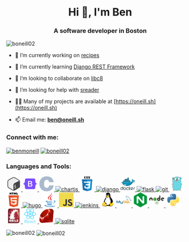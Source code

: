 <h1 align="center">Hi 👋, I'm Ben</h1>
<h3 align="center">A software developer in Boston</h3>

<p align="left"> <img src="https://komarev.com/ghpvc/?username=boneill02&label=Profile%20views&color=0e75b6&style=flat" alt="boneill02" /> </p>

- 🔭 I’m currently working on [recipes](https://github.com/boneill02/recipes)

- 🌱 I’m currently learning [Django REST Framework](https://www.django-rest-framework.org/)

- 👯 I’m looking to collaborate on [libc8](https://github.com/boneill02/libc8)

- 🤝 I’m looking for help with [sreader](https://github.com/boneill02/sreader)

- 👨‍💻 Many of my projects are available at [https://oneill.sh](https://oneill.sh)

- 📫 Email me: **ben@oneill.sh**

<h3 align="left">Connect with me:</h3>
<p align="left">
<a href="https://linkedin.com/in/benmoneill" target="blank"><img align="center" src="https://raw.githubusercontent.com/rahuldkjain/github-profile-readme-generator/master/src/images/icons/Social/linked-in-alt.svg" alt="benmoneill" height="30" width="40" /></a>
<a href="https://www.leetcode.com/boneill02" target="blank"><img align="center" src="https://raw.githubusercontent.com/rahuldkjain/github-profile-readme-generator/master/src/images/icons/Social/leet-code.svg" alt="boneill02" height="30" width="40" /></a>
</p>

<h3 align="left">Languages and Tools:</h3>
<p align="left"> <a href="https://www.gnu.org/software/bash/" target="_blank" rel="noreferrer"> <svg xmlns="http://www.w3.org/2000/svg" x="0px" y="0px" alt="Bash" width="40" height="40" viewBox="0 0 48 48">
<path fill="#ededed" fill-rule="evenodd" d="M22.903,3.286c0.679-0.381,1.515-0.381,2.193,0 c3.355,1.883,13.451,7.551,16.807,9.434C42.582,13.1,43,13.804,43,14.566c0,3.766,0,15.101,0,18.867 c0,0.762-0.418,1.466-1.097,1.847c-3.355,1.883-13.451,7.551-16.807,9.434c-0.679,0.381-1.515,0.381-2.193,0 c-3.355-1.883-13.451-7.551-16.807-9.434C5.418,34.899,5,34.196,5,33.434c0-3.766,0-15.101,0-18.867 c0-0.762,0.418-1.466,1.097-1.847C9.451,10.837,19.549,5.169,22.903,3.286z" clip-rule="evenodd"></path><path fill="#434345" d="M23.987,46.221c-1.085,0-2.171-0.252-3.165-0.757c-2.22-1.127-5.118-2.899-7.921-4.613 c-1.973-1.206-3.836-2.346-5.297-3.157C5.381,36.458,4,34.113,4,31.572V16.627c0-2.59,1.417-4.955,3.699-6.173 c3.733-1.989,9.717-5.234,12.878-7.01h0c2.11-1.184,4.733-1.184,6.844,0c3.576,2.007,10.369,6.064,14.252,8.513 C43.13,12.874,44,14.453,44,16.182V32c0,2.4-0.859,4.048-2.553,4.895c-0.944,0.531-2.628,1.576-4.578,2.787 c-3.032,1.882-6.806,4.225-9.564,5.705C26.27,45.942,25.128,46.221,23.987,46.221z M21.556,5.188 C18.384,6.97,12.382,10.226,8.64,12.22C7.012,13.088,6,14.776,6,16.627v14.945c0,1.814,0.987,3.49,2.576,4.373 c1.498,0.832,3.378,1.981,5.369,3.199c2.77,1.693,5.634,3.445,7.783,4.536c1.458,0.739,3.188,0.717,4.631-0.056 c2.703-1.451,6.447-3.775,9.456-5.643c1.97-1.223,3.671-2.279,4.696-2.854C41.835,34.464,42,33.109,42,32V16.182 c0-1.037-0.521-1.983-1.392-2.532c-3.862-2.435-10.613-6.467-14.165-8.461C24.913,4.331,23.086,4.331,21.556,5.188L21.556,5.188z"></path><path fill="#434345" d="M22.977,41.654l-0.057-13.438c-0.011-2.594,1.413-4.981,3.701-6.204l12.01-6.416 c1.998-1.068,4.414,0.38,4.414,2.646v14.73c0,1.041-0.54,2.008-1.426,2.554l-14.068,8.668 C25.557,45.424,22.987,43.996,22.977,41.654z"></path><path fill="#ededed" d="M28.799,26.274c0.123-0.063,0.225,0.014,0.227,0.176l0.013,1.32 c0.552-0.219,1.032-0.278,1.467-0.177c0.095,0.024,0.136,0.153,0.098,0.306l-0.291,1.169c-0.024,0.089-0.072,0.178-0.132,0.233 c-0.026,0.025-0.052,0.044-0.077,0.057c-0.04,0.02-0.078,0.026-0.114,0.019c-0.199-0.045-0.671-0.148-1.413,0.228 c-0.778,0.395-1.051,1.071-1.046,1.573c0.007,0.601,0.315,0.783,1.377,0.802c1.416,0.023,2.027,0.643,2.042,2.067 c0.016,1.402-0.733,2.905-1.876,3.826l0.025,1.308c0.001,0.157-0.1,0.338-0.225,0.4l-0.775,0.445 c-0.123,0.063-0.225-0.014-0.227-0.172l-0.013-1.286c-0.664,0.276-1.334,0.342-1.763,0.17c-0.082-0.032-0.117-0.152-0.084-0.288 l0.28-1.181c0.022-0.092,0.071-0.186,0.138-0.246c0.023-0.023,0.048-0.04,0.072-0.053c0.044-0.022,0.087-0.027,0.124-0.013 c0.462,0.155,1.053,0.082,1.622-0.206c0.722-0.365,1.206-1.102,1.198-1.834c-0.007-0.664-0.366-0.939-1.241-0.946 c-1.113,0.002-2.151-0.216-2.168-1.855c-0.014-1.35,0.688-2.753,1.799-3.641l-0.013-1.319c-0.001-0.162,0.098-0.34,0.225-0.405 L28.799,26.274z"></path><path fill="#4da925" d="M37.226,34.857l-3.704,2.185c-0.109,0.061-0.244-0.019-0.244-0.143v-1.252 c0-0.113,0.061-0.217,0.16-0.273l3.704-2.185c0.111-0.061,0.246,0.019,0.246,0.145v1.248 C37.388,34.697,37.326,34.801,37.226,34.857"></path>
</svg> </a> <a href="https://getbootstrap.com" target="_blank" rel="noreferrer"> <svg xmlns="http://www.w3.org/2000/svg" x="0px" y="0px" width="40" height="40" alt="Bootstrap" viewBox="0 0 48 48">
<path fill="#7c4dff" d="M7.373,11.443C7.293,9.132,9.094,7,11.529,7h24.946c2.435,0,4.236,2.132,4.155,4.443	c-0.077,2.221,0.023,5.097,0.747,7.443c0.726,2.353,1.951,3.84,3.957,4.031v2.167c-2.006,0.191-3.23,1.678-3.957,4.031	c-0.724,2.345-0.824,5.222-0.747,7.443C40.71,38.868,38.909,41,36.475,41H11.529c-2.434,0-4.236-2.132-4.155-4.443	c0.077-2.221-0.023-5.097-0.747-7.443c-0.726-2.353-1.954-3.84-3.96-4.031v-2.167c2.006-0.191,3.233-1.678,3.96-4.031	C7.35,16.54,7.451,13.664,7.373,11.443z"></path><path fill="#fff" d="M27.073,23.464v-0.028c1.853-0.32,3.299-2.057,3.299-3.97c0-1.352-0.52-2.498-1.504-3.312	c-0.981-0.812-2.357-1.241-3.981-1.241H17.45V33.08h7.475c1.942,0,3.555-0.474,4.663-1.372c1.109-0.899,1.696-2.207,1.696-3.783	C31.283,25.544,29.593,23.756,27.073,23.464z M23.59,22.608h-3.181V17.29h3.784c2.076,0,3.219,0.911,3.219,2.565	C27.413,21.63,26.055,22.608,23.59,22.608z M20.409,24.834h3.759c2.716,0,4.092,0.981,4.092,2.916c0,1.932-1.357,2.953-3.925,2.953	h-3.926V24.834z"></path>
</svg> </a> <a href="https://www.cprogramming.com/" target="_blank" rel="noreferrer"> <img src="https://raw.githubusercontent.com/devicons/devicon/master/icons/c/c-original.svg" alt="c" width="40" height="40"/> </a> <a href="https://www.chartjs.org" target="_blank" rel="noreferrer"> <img src="https://www.chartjs.org/media/logo-title.svg" alt="chartjs" width="40" height="40"/> </a> <a href="https://www.w3schools.com/css/" target="_blank" rel="noreferrer"> <img src="https://raw.githubusercontent.com/devicons/devicon/master/icons/css3/css3-original-wordmark.svg" alt="css3" width="40" height="40"/> </a> <a href="https://www.djangoproject.com/" target="_blank" rel="noreferrer"> <img src="https://cdn.worldvectorlogo.com/logos/django.svg" alt="django" width="40" height="40"/> </a> <a href="https://www.docker.com/" target="_blank" rel="noreferrer"> <img src="https://raw.githubusercontent.com/devicons/devicon/master/icons/docker/docker-original-wordmark.svg" alt="docker" width="40" height="40"/> </a> <a href="https://flask.palletsprojects.com/" target="_blank" rel="noreferrer"> <img src="https://flask.palletsprojects.com/en/stable/_static/flask-logo.svg" alt="flask" width="40" height="40"> </a> <a href="https://git-scm.com/" target="_blank" rel="noreferrer"> <img src="https://www.vectorlogo.zone/logos/git-scm/git-scm-icon.svg" alt="git" width="40" height="40"/> </a> <a href="https://golang.org" target="_blank" rel="noreferrer"> <img src="https://raw.githubusercontent.com/devicons/devicon/master/icons/go/go-original.svg" alt="go" width="40" height="40"/> </a> <a href="https://www.w3.org/html/" target="_blank" rel="noreferrer"> <img src="https://raw.githubusercontent.com/devicons/devicon/master/icons/html5/html5-original-wordmark.svg" alt="html5" width="40" height="40"/> </a> <a href="https://gohugo.io/" target="_blank" rel="noreferrer"> <img src="https://api.iconify.design/logos-hugo.svg" alt="hugo" width="40" height="40"/> </a> <a href="https://www.java.com" target="_blank" rel="noreferrer"> <img src="https://raw.githubusercontent.com/devicons/devicon/master/icons/java/java-original.svg" alt="java" width="40" height="40"/> </a> <a href="https://developer.mozilla.org/en-US/docs/Web/JavaScript" target="_blank" rel="noreferrer"> <img src="https://raw.githubusercontent.com/devicons/devicon/master/icons/javascript/javascript-original.svg" alt="javascript" width="40" height="40"/> </a> <a href="https://www.jenkins.io" target="_blank" rel="noreferrer"> <img src="https://www.vectorlogo.zone/logos/jenkins/jenkins-icon.svg" alt="jenkins" width="40" height="40"/> </a> <a href="https://www.linux.org/" target="_blank" rel="noreferrer"> <img src="https://raw.githubusercontent.com/devicons/devicon/master/icons/linux/linux-original.svg" alt="linux" width="40" height="40"/> </a> <a href="https://www.mysql.com/" target="_blank" rel="noreferrer"> <img src="https://raw.githubusercontent.com/devicons/devicon/master/icons/mysql/mysql-original-wordmark.svg" alt="mysql" width="40" height="40"/> </a> <a href="https://www.nginx.com" target="_blank" rel="noreferrer"> <img src="https://raw.githubusercontent.com/devicons/devicon/master/icons/nginx/nginx-original.svg" alt="nginx" width="40" height="40"/> </a> <a href="https://nodejs.org" target="_blank" rel="noreferrer"> <img src="https://raw.githubusercontent.com/devicons/devicon/master/icons/nodejs/nodejs-original-wordmark.svg" alt="nodejs" width="40" height="40"/> </a> <a href="https://www.python.org" target="_blank" rel="noreferrer"> <img src="https://raw.githubusercontent.com/devicons/devicon/master/icons/python/python-original.svg" alt="python" width="40" height="40"/> </a> <a href="https://rubyonrails.org" target="_blank" rel="noreferrer"> <img src="https://raw.githubusercontent.com/devicons/devicon/master/icons/rails/rails-original-wordmark.svg" alt="rails" width="40" height="40"/> </a> <a href="https://reactjs.org/" target="_blank" rel="noreferrer"> <img src="https://raw.githubusercontent.com/devicons/devicon/master/icons/react/react-original-wordmark.svg" alt="react" width="40" height="40"/> </a> <a href="https://www.ruby-lang.org/en/" target="_blank" rel="noreferrer"> <img src="https://raw.githubusercontent.com/devicons/devicon/master/icons/ruby/ruby-original.svg" alt="ruby" width="40" height="40"/> </a> <a href="https://www.sqlite.org/" target="_blank" rel="noreferrer"> <img src="https://www.vectorlogo.zone/logos/sqlite/sqlite-icon.svg" alt="sqlite" width="40" height="40"/> </a> </p>

<p><img align="left" src="https://github-readme-stats.vercel.app/api/top-langs?username=boneill02&show_icons=true&locale=en&layout=compact" alt="boneill02" /></p>

<p>&nbsp;<img align="center" src="https://github-readme-stats.vercel.app/api?username=boneill02&show_icons=true&locale=en" alt="boneill02" /></p>
